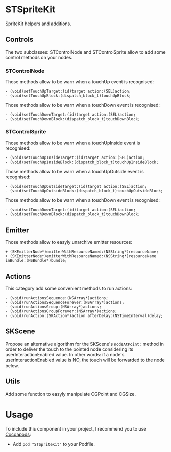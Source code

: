 STSpriteKit
===========

SpriteKit helpers and additions.


## Controls

The two subclasses: STControlNode and STControlSprite allow to add some control methods on your nodes.

### STControlNode

Those methods allow to be warn when a touchUp event is recognised:

```
- (void)setTouchUpTarget:(id)target action:(SEL)action;
- (void)setTouchUpBlock:(dispatch_block_t)touchUpBlock;
```

Those methods allow to be warn when a touchDown event is recognised:

```
- (void)setTouchDownTarget:(id)target action:(SEL)action;
- (void)setTouchDownBlock:(dispatch_block_t)touchDownBlock;
```

### STControlSprite

Those methods allow to be warn when a touchUpInside event is recognised:

```
- (void)setTouchUpInsideTarget:(id)target action:(SEL)action;
- (void)setTouchUpInsideBlock:(dispatch_block_t)touchUpInsideBlock;
```

Those methods allow to be warn when a touchUpOutside event is recognised:

```
- (void)setTouchUpOutsideTarget:(id)target action:(SEL)action;
- (void)setTouchUpOutsideBlock:(dispatch_block_t)touchUpOutsideBlock;
```

Those methods allow to be warn when a touchDown event is recognised:

```
- (void)setTouchDownTarget:(id)target action:(SEL)action;
- (void)setTouchDownBlock:(dispatch_block_t)touchDownBlock;
```

## Emitter

Those methods allow to easyly unarchive emitter resources:

```
+ (SKEmitterNode*)emitterWithResourceNamed:(NSString*)resourceName;
+ (SKEmitterNode*)emitterWithResourceNamed:(NSString*)resourceName inBundle:(NSBundle*)bundle;
```

## Actions

This category add some convenient methods to run actions:

```
- (void)runActionsSequence:(NSArray*)actions;
- (void)runActionsSequenceForever:(NSArray*)actions;
- (void)runActionsGroup:(NSArray*)actions;
- (void)runActionsGroupForever:(NSArray*)actions;
- (void)runAction:(SKAction*)action afterDelay:(NSTimeInterval)delay;
```

## SKScene

Propose an alternative algorithm for the SKScene's `nodeAtPoint:` method in order to deliver the touch to the pointed node considering its userInteractionEnabled value. In other words: if a node's userInteractionEnabled value is NO, the touch will be forwarded to the node below.

## Utils

Add some function to easyly manipulate CGPoint and CGSize.



# Usage

To include this component in your project, I recommend you to use [Cocoapods](http://cocoapods.org):

* Add `pod "STSpriteKit"` to your Podfile.




